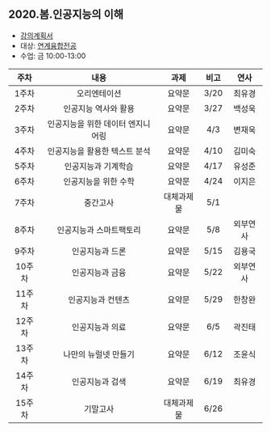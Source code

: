 ## 2020.봄.인공지능의 이해
- [강의계획서](https://github.com/sejongresearch/2020.Spring.AI4Everyone/blob/master/2020.%E1%84%8B%E1%85%B5%E1%86%AB%E1%84%80%E1%85%A9%E1%86%BC%E1%84%8C%E1%85%B5%E1%84%82%E1%85%B3%E1%86%BC%E1%84%8B%E1%85%B4%E1%84%8B%E1%85%B5%E1%84%92%E1%85%A2.%E1%84%80%E1%85%A1%E1%86%BC%E1%84%8B%E1%85%B4%E1%84%80%E1%85%A8%E1%84%92%E1%85%AC%E1%86%A8%E1%84%89%E1%85%A5.pdf)
- 대상: [연계융합전공](http://www.sejong.ac.kr/unilife/study_08.html)
- 수업: 금 10:00-13:00

| 주차 | 내용 | 과제 | 비고 | 연사 | 
|:--:|:--:|:--:|:--:|:--:|
| 1주차 | 오리엔테이션 | 요약문 | 3/20 | 최유경 | 
| 2주차 | 인공지능 역사와 활용 | 요약문 | 3/27 | 백성욱 | 
| 3주차 | 인공지능을 위한 데이터 엔지니어링 | 요약문 | 4/3 | 변재욱 | 
| 4주차 | 인공지능을 활용한 텍스트 분석 | 요약문 | 4/10 | 김미숙 | 
| 5주차 | 인공지능과 기계학습 | 요약문 | 4/17 | 유성준 | 
| 6주차 | 인공지능을 위한 수학 | 요약문 | 4/24 | 이지은 | 
| 7주차 | 중간고사 | 대체과제물 | 5/1 |  |
| 8주차 | 인공지능과 스마트팩토리 | 요약문| 5/8 | 외부연사 | 
| 9주차 | 인공지능과 드론 | 요약문| 5/15 |  김용국 | 
| 10주차 | 인공지능과 금융 | 요약문| 5/22 |  외부연사 | 
| 11주차 | 인공지능과 컨텐츠 |요약문 | 5/29 | 한창완 | 
| 12주차 | 인공지능과 의료 | 요약문| 6/5 | 곽진태 | 
| 13주차 | 나만의 뉴럴넷 만들기 | 요약문| 6/12 | 조윤식 | 
| 14주차 | 인공지능과 검색 | 요약문| 6/19 | 최유경 | 
| 15주차 | 기말고사 | 대체과제물 | 6/26 |  | 


